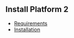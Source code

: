 ## Install Platform 2

- [Requirements](/platform2/installation#requirements)
- [Installation](/platform2/installation#install)
